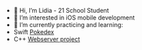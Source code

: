 - 👋 Hi, I’m Lidia - 21 School Student
- 👀 I’m interested in iOS mobile development
- 🌱 I’m currently practicing and learning:
- Swift [Pokedex](https://github.com/LidiaGr/Pokedex)
- C++ [Webserver project](https://github.com/LidiaGr/Webserver)

<!---
LidiaGr/LidiaGr is a ✨ special ✨ repository because its `README.md` (this file) appears on your GitHub profile.
You can click the Preview link to take a look at your changes.
--->
